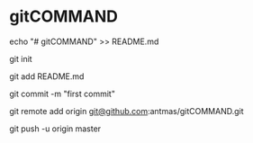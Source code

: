 # gitCOMMAND

echo "# gitCOMMAND" >> README.md

git init

git add README.md

git commit -m "first commit"

git remote add origin git@github.com:antmas/gitCOMMAND.git

git push -u origin master

